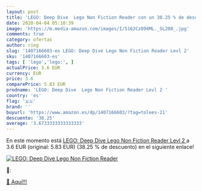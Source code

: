 ```yaml
---
layout: post
title: 'LEGO: Deep Dive  Lego Non Fiction Reader con un 38.25 % de descuento'
date: 2020-04-04 05:10:39
image: 'https://m.media-amazon.com/images/I/5162CzO94ML._SL200_.jpg'
comments: true
category: ofertas
author: ring
slug: '1407166603-es LEGO: Deep Dive Lego Non Fiction Reader Levl 2'
sku: '1407166603-es'
tags: [ 'lego','lego:', ]
actualPrice: 3.6 EUR
currency: EUR
price: 3.6
comparePrice: 5.83 EUR
prodname: 'LEGO: Deep Dive  Lego Non Fiction Reader Levl 2 '
country: 'es'
flag: '🇪🇸'
brand: ''
buyurl: 'https://www.amazon.es/dp/1407166603/?tag=tolees-21'
descuento: '38.25'
average: '3.6733333333333333'
---
```


En este momento está [LEGO: Deep Dive  Lego Non Fiction Reader Levl 2 ](https://www.amazon.es/dp/1407166603/?tag=tolees-21) a 3.6 EUR (original: 5.83 EUR) (38.25 %  de descuento) en el siguiente enlace!

[![LEGO: Deep Dive  Lego Non Fiction Reader](https://m.media-amazon.com/images/I/5162CzO94ML._SL200_.jpg)](https://www.amazon.es/dp/1407166603/?tag=tolees-21)

🔎:


[🛒 Aquí!!!](https://www.amazon.es/dp/1407166603/?tag=tolees-21)
